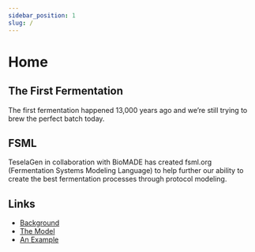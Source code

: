 ```yaml
---
sidebar_position: 1
slug: /
---
```


# Home

## The First Fermentation

The first fermentation happened 13,000 years ago and we’re still trying to brew the perfect batch today.

## FSML

TeselaGen in collaboration with BioMADE has created fsml.org (Fermentation Systems Modeling Language) to help further our ability to create the best fermentation processes through protocol modeling.

## Links

- [Background](/background)
- [The Model](/model)
- [An Example](/examples/pdf-yaml-example)
